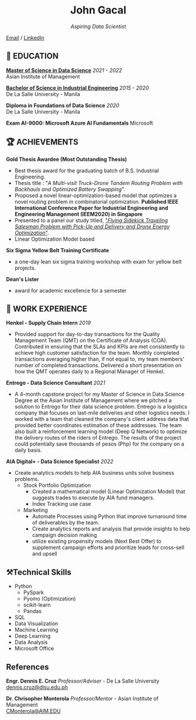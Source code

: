 <h1 align='center'> John Gacal </h1>

<p align='center'><i>Aspiring Data Scientist</i></p>



  
[Email](mailto:johnfrancisgacal@gmail.com) / [LinkedIn](https://www.linkedin.com/in/john-francis-gacal/)




## 🏫 EDUCATION

[**Master of Science in Data Science**](https://asite.aim.edu/programs/master-of-science-in-data-science/) _2021 - 2022_<br>
Asian Institute of Management 


[**Bachelor of Science in Industrial Engineering**](https://www.dlsu.edu.ph/colleges/gcoe/undergraduate-degree-programs/bachelor-of-science-in-industrial-engineering-bsie/) _2015 - 2020_<br>
De La Salle University - Manila 


**Diploma in Foundations of Data Science** _2020_<br>
De La Salle University - Manila 

**Exam AI-9000: Microsoft Azure AI Fundamentals**
Microsoft


## 🏆 ACHIEVEMENTS
**Gold Thesis Awardee (Most Outstanding Thesis)**
 - Best thesis award for the graduating batch of B.S. Industrial Engineering.
 - Thesis title : "_A Multi-visit Truck-Drone Tandem Routing Problem with Backhauls and Optimized Battery Swapping_".
 - Proposed a novel linear-optimization-based model that optimizes a novel routing problem in combinatorial optimization. 
**Published IEEE International Conference Paper for Industrial Engineering and Engineering Management (IEEM2020) in Singapore** 
- Presented to a panel our study titled, ["_Flying Sidekick Traveling Salesman Problem with Pick-Up and Delivery and Drone Energy Optimization_"](https://ieeexplore.ieee.org/document/9309960).
- Linear Optimization Model based 

**Six Sigma Yellow Belt Training Certificate** 
- a one-day lean six sigma training workshop with exam for yellow belt projects. 

**Dean's Lister**
 - award for academic excellence for a semester

## 💼 WORK EXPERIENCE
**Henkel - Supply Chain Intern** _2019_
 - Provided support for day-to-day transactions for the Quality Management Team (QMT) on the Certificate of Analysis (COA). Contributed in ensuring that the SLAs and KPIs are met consistently to achieve high customer satisfaction for the team. Monthly completed transactions averaging higher than, if not equal to, my team members’ number of completed transactions. Delivered a short presentation on how the QMT operates daily to a Regional Manager of Henkel.

**Entrego - Data Science Consultant** _2021_
 - A 4-month capstone project for my Master of Science in Data Science Degree at the Asian Institute of Management where we pitched a solution to Entrego for their data science problem. Entrego is a logistics company that focuses on last-mile deliveries and other logistics needs. I worked with a team that cleaned the company's client address data that provided better coordinates estimation of these addresses. The team also built a reinforcement learning model (Deep Q Network) to optimize the delivery routes of the riders of Entrego. The results of the project could potentially save thousands of pesos (Php) for the company on a daily basis.

**AIA Digital+ - Data Science Specialist** _2022_
- Create analytics models to help AIA business units solve business problems.
  - Stock Portfolio Optimization
      - Created a mathematical model (Linear Optimization Model) that suggests trades to execute by AIA fund managers.
      - Index Tracking use case
  - Marketing
      - Automate Processes using Python that improve turnaround time of deliverables by the team.
      - Create analytics reports and analysis that provide insights to help campaign decision making
      - utilize existing propensity models (Next Best Offer) to supplement campaign efforts and prioritize leads for cross-sell and upsell
 

## ⚒️Technical Skills
- Python
  - PySpark
  - Pyomo (Optimization)
  - scikit-learn
  - Pandas
- SQL
- Data Visualization
- Machine Learning
- Deep Learning
- Data Analysis
- Microsoft Office
  
## References
 **Engr. Dennis E. Cruz** _Professor/Adviser_ - De La Salle University<br>
 dennis.cruz@dlsu.edu.ph
 
 **Dr. Chrisopher Monterola** _Professor/Mentor_ - Asian Institute of Management<br>
 CMonterola@AIM.EDU

<!-- For more details see [GitHub Flavored Markdown](https://guides.github.com/features/mastering-markdown/). -->


